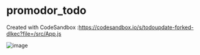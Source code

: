 # promodor_todo
Created with CodeSandbox :https://codesandbox.io/s/todoupdate-forked-dlkec?file=/src/App.js



![image](https://user-images.githubusercontent.com/17516496/109494195-dd7f0a80-7a8d-11eb-97b2-720215bb0941.png)

